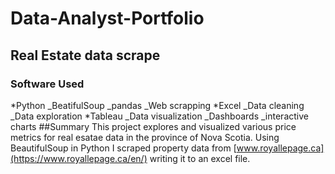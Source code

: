 # Data-Analyst-Portfolio

## Real Estate data scrape
  ### Software Used
  *Python
    _BeatifulSoup
    _pandas
    _Web scrapping
  *Excel
    _Data cleaning
    _Data exploration
  *Tableau
    _Data visualization
    _Dashboards
    _interactive charts
##Summary
This project explores and visualized various price metrics for real esatae data in the province of Nova Scotia. Using BeautifulSoup in Python I scraped property data from [www.royallepage.ca](https://www.royallepage.ca/en/) writing it to an excel file.

